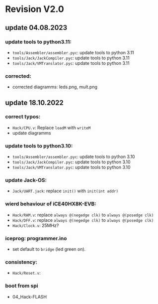 # Revision V2.0

## update 04.08.2023

### update tools to python3.11:

- `tools/Assembler/assembler.pyc`: update tools to python 3.11
- `tools/Jack/JackCompiler.pyc`: update tools to python 3.11
- `tools/Jack/VMTranslator.pyc`: update tools to python 3.11

### corrected:

- corrected diagramms: leds.png, mult.png

## update 18.10.2022

### correct typos:

* `Hack/CPU.v`: Replace `loadM` with `writeM`
* update diagramms

### update tools to python3.10:

* `tools/Assembler/assembler.pyc`: update tools to python 3.10
* `tools/Jack/JackCompiler.pyc`: update tools to python 3.10
* `tools/Jack/VMTranslator.pyc`: update tools to python 3.10

### update Jack-OS:

* `Jack/UART.jack`: replace `init()` with `init(int addr)`

### wierd behaviour of iCE40HX8K-EVB:

* `Hack/RAM.v`: replace `always @(negedge clk)` to `always @(posedge clk)`
* `Hack/DFF.v`: replace `always @(negedge clk)` to `always @(posedge clk)`
* `Hack/Clock.v`: 25MHz?

### iceprog: programmer.ino

* set default to `bridge` (led green on).

### consistency:

* `Hack/Reset.v`:

### boot from spi

* 04_Hack-FLASH
